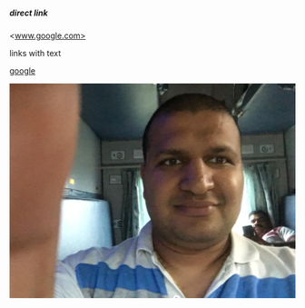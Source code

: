 ##### direct link

<www.google.com>

links with text

[google](www.google.com)

![Amit's photo](./amit.jpeg)
